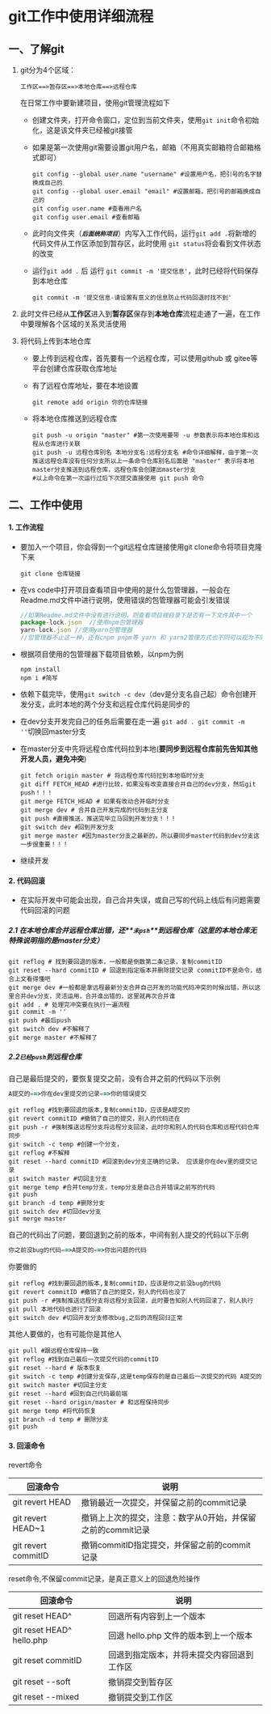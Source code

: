 # git工作中使用详细流程

## 一、了解git

1. git分为4个区域：

	```shell
	工作区==>暂存区==>本地仓库==>远程仓库
	```

	

	在日常工作中要新建项目，使用git管理流程如下

	- 创建文件夹，打开命令窗口，定位到当前文件夹，使用`git init`命令初始化，这是该文件夹已经被git接管

	- 如果是第一次使用git需要设置git用户名，邮箱（不用真实邮箱符合邮箱格式即可）

		```shell
		git config --global user.name "username" #设置用户名，把引号的名字替换成自己的
		git config --global user.email "email" #设置邮箱，把引号的邮箱换成自己的
		git config user.name #查看用户名
		git config user.email #查看邮箱
		```

	- 此时向文件夹（***`后面统称项目`***）内写入工作代码，运行`git add .`将新增的代码文件从工作区添加到暂存区，此时使用 `git status`将会看到文件状态的改变

	- 运行`git add .` 后 运行 `git commit -m '提交信息'`，此时已经将代码保存到本地仓库

		```shell
		git commit -m '提交信息-请设置有意义的信息防止代码回退时找不到'
		```

		

2. 此时文件已经从**工作区**进入到**暂存区**保存到**本地仓库**流程走通了一遍，在工作中要理解各个区域的关系灵活使用

3. 将代码上传到本地仓库

	- 要上传到远程仓库，首先要有一个远程仓库，可以使用github 或 gitee等平台创建仓库获取仓库地址

	- 有了远程仓库地址，要在本地设置

		```shell
		git remote add origin 你的仓库链接
		```

	- 将本地仓库推送到远程仓库

		```shell
		git push -u origin "master" #第一次使用要带 -u 参数表示将本地仓库和远程从仓库进行关联
		git push -u 远程仓库别名 本地分支名:远程分支名 #命令详细解释，由于第一次推送远程仓库没有任何分支所以上一条命令仓库别名后面是 "master" 表示将本地master分支推送到远程仓库，远程仓库会创建出master分支
		#以上命令在第一次运行过后下次提交直接使用 git push 命令
		```

		

## 二、工作中使用

#### 1. 工作流程

- 要加入一个项目，你会得到一个git远程仓库链接使用git clone命令将项目克隆下来

	```shell
	git clone 仓库链接
	```

- 在vs code中打开项目查看项目中使用的是什么包管理器，一般会在Readme.md文件中进行说明，使用错误的包管理器可能会引发错误

	```javascript
	//如果Readme.md文件中没有进行说明，则查看项目根目录下是否有一下文件其中一个
	package-lock.json  //使用npm包管理器
	yarn-lock.json //使用yarn包管理器
	//包管理器不止这一种，还有cnpm pnpm等 yarn 和 yarn2管理方式也不同可以视为不同的包管理器
	```

	

- 根据项目使用的包管理器下载项目依赖，以npm为例

	```shell
	npm install
	npm i #简写
	```

- 依赖下载完毕，使用`git switch -c dev`（dev是分支名自己起）命令创建开发分支，此时本地的两个分支和远程仓库代码是同步的

- 在dev分支开发完自己的任务后需要在走一遍 `git add . git commit -m ''`切换回master分支

- 在master分支中先将远程仓库代码拉到本地(**要同步到远程仓库前先告知其他开发人员，避免冲突**)

	```shell
	git fetch origin master # 将远程仓库代码拉到本地临时分支
	git diff FETCH_HEAD #进行比较，如果没有改变直接合并自己的dev分支，然后git push！！！
	git merge FETCH_HEAD # 如果有改动合并临时分支
	git merge dev # 合并自己开发完成的代码到主分支
	git push #直接推送，推送完毕立马回到开发分支！！！
	git switch dev #回到开发分支
	git merge master #因为master分支之最新的，所以要同步master代码到dev分支这一步很重要！！！
	```

- 继续开发

#### 2. 代码回滚

- 在实际开发中可能会出现，自己合并失误，或自己写的代码上线后有问题需要代码回滚的问题

##### 2.1  在本地仓库合并远程仓库出错，还**`未psh`**到远程仓库（这里的本地仓库无特殊说明指的是master分支）

``` shell
git reflog # 找到要回退的版本，一般都是倒数第二条记录，复制commitID
git reset --hard commitID # 回退到指定版本并删除提交记录 commitID不是命令，结合上文看得懂吧
git merge dev #一般都是拿远程最新分支合并自己开发的功能代码冲突的时候出错，所以这里合并dev分支，灵活运用，合并谁出错的，这里就再次合并谁
git add . # 处理完冲突要在执行一遍流程
git commit -m ''
git push #最后push
git switch dev #不解释了
git merge master #不解释了
```

##### 2.2`已经push`到远程仓库

自己是最后提交的，要恢复提交之前，没有合并之前的代码以下示例

```javascript
A提交的==>你在dev里提交的记录==>你的错误提交
```



```shell
git reflog #找到要回退的版本,复制commitID，应该是A提交的
git revert commitID #撤销了自己的提交，别人的代码还在
git push -r #强制推送远程分支将远程分支回滚，此时你和别人的代码仓库和远程代码仓库同步
git switch -c temp #创建一个分支，
git reflog #不解释
git reset --hard commitID #回滚到dev分支正确的记录， 应该是你在dev里的提交记录
git switch master #切回主分支
git merge temp #合并temp分支，temp分支是自己合并错误之前写的代码
git push
git branch -d temp #删除分支
git switch dev #切回dev分支
git merge master
```

自己的代码出了问题，要回退到之前的版本，中间有别人提交的代码以下示例

```javascript
你之前没bug的代码==>A提交的==>你出问题的代码
```

你要做的

```shell
git reflog #找到要回退的版本,复制commitID，应该是你之前没bug的代码
git revert commitID #撤销了自己的提交，别人的代码也没了
git push -r #强制推送远程分支将远程分支回滚，此时要告知别人代码回滚了，别人执行 git pull 本地代码也进行了回滚
git switch dev #切回开发分支修改bug,之后的流程回归正常
```

其他人要做的，也有可能你是其他人

```shell
git pull #跟远程仓库保持一致
git reflog #找到自己最后一次提交代码的commitID
git reset --hard # 版本恢复
git switch -c temp #创建分支保存,这是temp保存的是自己最后一次提交的代码 A提交的
git switch master #切回主分支
git reset --hard #回到自己代码最前端
git reset --hard origin/master # 和远程保持同步
git merge temp #将代码恢复
git branch -d temp # 删除分支
git push
```

#### 3. 回滚命令

revert命令

| 回滚命令            | 说明                                                        |
| ------------------- | ----------------------------------------------------------- |
| git revert HEAD     | 撤销最近一次提交，并保留之前的commit记录                    |
| git revert HEAD~1   | 撤销上上次的提交，注意：数字从0开始，并保留之前的commit记录 |
| git revert commitID | 撤销commitID指定提交，并保留之前的commit记录                |

reset命令,不保留commit记录，是真正意义上的回退危险操作

| 回滚命令                  | 说明                                       |
| ------------------------- | ------------------------------------------ |
| git reset HEAD^           | 回退所有内容到上一个版本                   |
| git reset HEAD^ hello.php | 回退 hello.php 文件的版本到上一个版本      |
| git  reset  commitID      | 回退到指定版本，并将未提交内容回退到工作区 |
| git reset --soft          | 撤销提交到暂存区                           |
| git reset --mixed         | 撤销提交到工作区                           |

